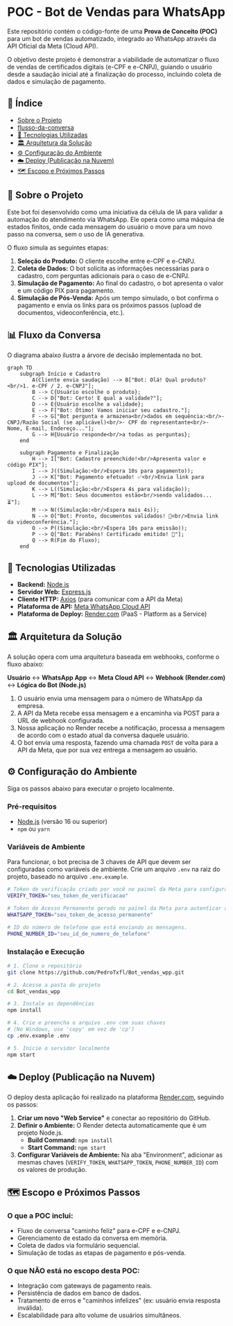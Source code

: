 # POC - Bot de Vendas para WhatsApp

Este repositório contém o código-fonte de uma **Prova de Conceito (POC)** para um bot de vendas automatizado, integrado ao WhatsApp através da API Oficial da Meta (Cloud API).

O objetivo deste projeto é demonstrar a viabilidade de automatizar o fluxo de vendas de certificados digitais (e-CPF e e-CNPJ), guiando o usuário desde a saudação inicial até a finalização do processo, incluindo coleta de dados e simulação de pagamento.

## 🎯 Índice

  - [Sobre o Projeto](https://www.google.com/search?q=%23-sobre-o-projeto)
  - [ flusso-da-conversa](https://www.google.com/search?q=%23-fluxo-da-conversa)
  - [🚀 Tecnologias Utilizadas](https://www.google.com/search?q=%23-tecnologias-utilizadas)
  - [🏛️ Arquitetura da Solução](https://www.google.com/search?q=%23%EF%B8%8F-arquitetura-da-solu%C3%A7%C3%A3o)
  - [⚙️ Configuração do Ambiente](https://www.google.com/search?q=%23%EF%B8%8F-configura%C3%A7%C3%A3o-do-ambiente)
  - [☁️ Deploy (Publicação na Nuvem)](https://www.google.com/search?q=%23%EF%B8%8F-deploy-publica%C3%A7%C3%A3o-na-nuvem)
  - [🗺️ Escopo e Próximos Passos](https://www.google.com/search?q=%23%EF%B8%8F-escopo-e-pr%C3%B3ximos-passos)

## 📖 Sobre o Projeto

Este bot foi desenvolvido como uma iniciativa da célula de IA para validar a automação do atendimento via WhatsApp. Ele opera como uma máquina de estados finitos, onde cada mensagem do usuário o move para um novo passo na conversa, sem o uso de IA generativa.

O fluxo simula as seguintes etapas:

1.  **Seleção do Produto:** O cliente escolhe entre e-CPF e e-CNPJ.
2.  **Coleta de Dados:** O bot solicita as informações necessárias para o cadastro, com perguntas adicionais para o caso de e-CNPJ.
3.  **Simulação de Pagamento:** Ao final do cadastro, o bot apresenta o valor e um código PIX para pagamento.
4.  **Simulação de Pós-Venda:** Após um tempo simulado, o bot confirma o pagamento e envia os links para os próximos passos (upload de documentos, videoconferência, etc.).

## 📊 Fluxo da Conversa

O diagrama abaixo ilustra a árvore de decisão implementada no bot.

```mermaid
graph TD
    subgraph Início e Cadastro
        A(Cliente envia saudação) --> B["Bot: Olá! Qual produto?<br/>1. e-CPF / 2. e-CNPJ"];
        B --> C{Usuário escolhe o produto};
        C --> D["Bot: Certo! E qual a validade?"];
        D --> E{Usuário escolhe a validade};
        E --> F["Bot: Ótimo! Vamos iniciar seu cadastro."];
        F --> G["Bot pergunta e armazena<br/>dados em sequência:<br/>- CNPJ/Razão Social (se aplicável)<br/>- CPF do representante<br/>- Nome, E-mail, Endereço..."];
        G --> H{Usuário responde<br/>a todas as perguntas};
    end

    subgraph Pagamento e Finalização
        H --> I["Bot: Cadastro preenchido!<br/>Apresenta valor e código PIX"];
        I --> J((Simulação:<br/>Espera 10s para pagamento));
        J --> K["Bot: Pagamento efetuado! ✅<br/>Envia link para upload de documentos"];
        K --> L((Simulação:<br/>Espera 4s para validação));
        L --> M["Bot: Seus documentos estão<br/>sendo validados... ⏳"];
        M --> N((Simulação:<br/>Espera mais 4s));
        N --> O["Bot: Pronto, documentos validados! 📄<br/>Envia link da videoconferência."];
        O --> P((Simulação:<br/>Espera 10s para emissão));
        P --> Q["Bot: Parabéns! Certificado emitido! 🎉"];
        Q --> R(Fim do Fluxo);
    end
```

## 🚀 Tecnologias Utilizadas

  - **Backend:** [Node.js](https://nodejs.org/)
  - **Servidor Web:** [Express.js](https://expressjs.com/pt-br/)
  - **Cliente HTTP:** [Axios](https://axios-http.com/) (para comunicar com a API da Meta)
  - **Plataforma de API:** [Meta WhatsApp Cloud API](https://developers.facebook.com/docs/whatsapp/cloud-api)
  - **Plataforma de Deploy:** [Render.com](https://render.com/) (PaaS - Platform as a Service)

## 🏛️ Arquitetura da Solução

A solução opera com uma arquitetura baseada em webhooks, conforme o fluxo abaixo:

**Usuário** ↔️ **WhatsApp App** ↔️ **Meta Cloud API** ↔️ **Webhook (Render.com)** ↔️ **Lógica do Bot (Node.js)**

1.  O usuário envia uma mensagem para o número de WhatsApp da empresa.
2.  A API da Meta recebe essa mensagem e a encaminha via POST para a URL de webhook configurada.
3.  Nossa aplicação no Render recebe a notificação, processa a mensagem de acordo com o estado atual da conversa daquele usuário.
4.  O bot envia uma resposta, fazendo uma chamada `POST` de volta para a API da Meta, que por sua vez entrega a mensagem ao usuário.

## ⚙️ Configuração do Ambiente

Siga os passos abaixo para executar o projeto localmente.

### Pré-requisitos

  - [Node.js](https://nodejs.org/) (versão 16 ou superior)
  - `npm` ou `yarn`

### Variáveis de Ambiente

Para funcionar, o bot precisa de 3 chaves de API que devem ser configuradas como variáveis de ambiente. Crie um arquivo `.env` na raiz do projeto, baseado no arquivo `.env.example`.

```bash
# Token de verificação criado por você no painel da Meta para configurar o webhook.
VERIFY_TOKEN="seu_token_de_verificacao"

# Token de Acesso Permanente gerado no painel da Meta para autenticar as chamadas à API.
WHATSAPP_TOKEN="seu_token_de_acesso_permanente"

# ID do número de telefone que está enviando as mensagens.
PHONE_NUMBER_ID="seu_id_de_numero_de_telefone"
```

### Instalação e Execução

```bash
# 1. Clone o repositório
git clone https://github.com/PedroTxfl/Bot_vendas_wpp.git

# 2. Acesse a pasta do projeto
cd Bot_vendas_wpp

# 3. Instale as dependências
npm install

# 4. Crie e preencha o arquivo .env com suas chaves
# (No Windows, use 'copy' em vez de 'cp')
cp .env.example .env

# 5. Inicie o servidor localmente
npm start
```

## ☁️ Deploy (Publicação na Nuvem)

O deploy desta aplicação foi realizado na plataforma [Render.com](https://render.com/), seguindo os passos:

1.  **Criar um novo "Web Service"** e conectar ao repositório do GitHub.
2.  **Definir o Ambiente:** O Render detecta automaticamente que é um projeto Node.js.
      - **Build Command:** `npm install`
      - **Start Command:** `npm start`
3.  **Configurar Variáveis de Ambiente:** Na aba "Environment", adicionar as mesmas chaves (`VERIFY_TOKEN`, `WHATSAPP_TOKEN`, `PHONE_NUMBER_ID`) com os valores de produção.

## 🗺️ Escopo e Próximos Passos

### O que a POC inclui:

  - Fluxo de conversa "caminho feliz" para e-CPF e e-CNPJ.
  - Gerenciamento de estado da conversa em memória.
  - Coleta de dados via formulário sequencial.
  - Simulação de todas as etapas de pagamento e pós-venda.

### O que NÃO está no escopo desta POC:

  - Integração com gateways de pagamento reais.
  - Persistência de dados em banco de dados.
  - Tratamento de erros e "caminhos infelizes" (ex: usuário envia resposta inválida).
  - Escalabilidade para alto volume de usuários simultâneos.
